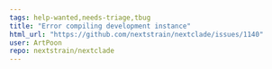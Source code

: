 ```yaml
---
tags: help-wanted,needs-triage,tbug
title: "Error compiling development instance"
html_url: "https://github.com/nextstrain/nextclade/issues/1140"
user: ArtPoon
repo: nextstrain/nextclade
---
```



